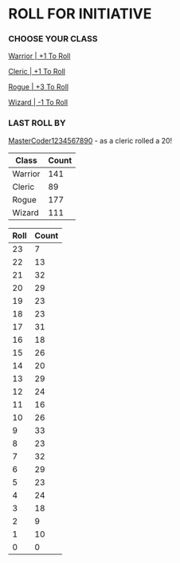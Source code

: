 # ROLL FOR INITIATIVE
### CHOOSE YOUR CLASS

[Warrior | +1 To Roll](https://github.com/benjaminsampica/benjaminsampica/issues/new?title=roll%7Cwarrior&body=Just+click+%27Submit+new+issue%27.)

[Cleric | +1 To Roll](https://github.com/benjaminsampica/benjaminsampica/issues/new?title=roll%7Ccleric&body=Just+click+%27Submit+new+issue%27.)

[Rogue | +3 To Roll](https://github.com/benjaminsampica/benjaminsampica/issues/new?title=roll%7Crogue&body=Just+click+%27Submit+new+issue%27.)

[Wizard | -1 To Roll](https://github.com/benjaminsampica/benjaminsampica/issues/new?title=roll%7Cwizard&body=Just+click+%27Submit+new+issue%27.)
### LAST ROLL BY
[MasterCoder1234567890](https://www.github.com/MasterCoder1234567890) - as a cleric rolled a 20!

|Class|Count|
|-|-|
|Warrior|141|
|Cleric|89|
|Rogue|177|
|Wizard|111|

|Roll|Count|
|-|-|
|23|7
|22|13
|21|32
|20|29
|19|23
|18|23
|17|31
|16|18
|15|26
|14|20
|13|29
|12|24
|11|16
|10|26
|9|33
|8|23
|7|32
|6|29
|5|23
|4|24
|3|18
|2|9
|1|10
|0|0
